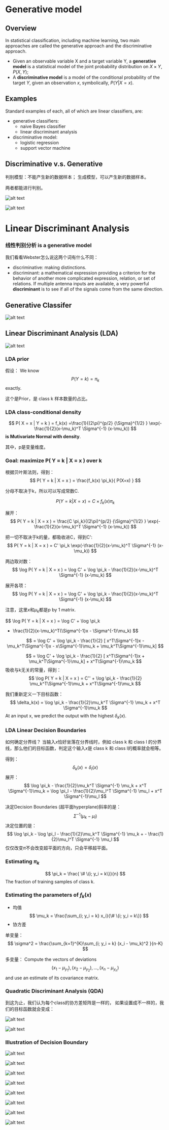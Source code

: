 # Generative model

## Overview
In statistical classification, including machine learning, two main approaches are called the generative approach and the discriminative approach.

- Given an observable variable X and a target variable Y, a **generative model** is a statistical model of the joint probability distribution on $X × Y$,  $P(X,Y)$;
- A **discriminative model** is a model of the conditional probability of the target $Y$, given an observation $x$, symbolically, $P(Y|X=x)$.

## Examples
Standard examples of each, all of which are linear classifiers, are:
- generative classifiers:
    - naive Bayes classifier
    - linear discriminant analysis
- discriminative model:
    - logistic regression
    - support vector machine

## Discriminative v.s. Generative
判别模型：不能产生新的数据样本；
生成模型，可以产生新的数据样本。

两者都能进行判别。

![alt text](./images/two-approaches.png)

![alt text](./images/can-sample.png)

# Linear Discriminant Analysis 
### 线性判别分析 is a generative model

我们看看Webster怎么说这两个词有什么不同：
- discriminative: making distinctions.
- discriminant: a mathematical expression providing a criterion for the behavior of another more complicated expression, relation, or set of relations.
If multiple antenna inputs are available, a very powerful **discriminant** is to see if all of the signals come from the same direction.

## Generative Classifer

![alt text](./images/generative-classifier.png)

## Linear Discriminant Analysis (LDA) 
![alt text](./images/lda-01.png)

### LDA prior
假设：
We know
$$
P(Y=k) = \pi_k
$$
exactly.

这个是Prior，是 class k 样本数量的占比。

### LDA  class-conditional density
$$
P( X = x | Y = k ) = f_k(x) =\frac{1}{(2\pi)^{p/2} {\Sigma}^{1/2} } \exp(-\frac{1}{2}(x-\mu_k)^T \Sigma^{-1} (x-\mu_k))
$$
**is Mutivariate Normal with density**.

其中，p是变量维度。

### Goal: maximize P( Y = k | X = x ) over k

根据贝叶斯法则，得到：
$$
P( Y = k | X = x ) = \frac{f_k(x) \pi_k}{ P(X=x) }
$$

分母不取决于k，所以可以写成常数C.

$$
P( Y = k | X = x ) = C \times f_k(x) \pi_k
$$

展开：
$$
P( Y = k | X = x ) =  \frac{C \pi_k}{(2\pi)^{p/2} {\Sigma}^{1/2} } \exp(-\frac{1}{2}(x-\mu_k)^T \Sigma^{-1} (x-\mu_k))
$$

把一切不取决于k的量，都吸收进C，得到C':
$$
P( Y = k | X = x ) = C' \pi_k \exp(-\frac{1}{2}(x-\mu_k)^T \Sigma^{-1} (x-\mu_k))
$$

两边取对数：
$$
\log P( Y = k | X = x ) = \log C' + \log \pi_k - \frac{1}{2}(x-\mu_k)^T \Sigma^{-1} (x-\mu_k) 
$$

展开各项：
$$
\log P( Y = k | X = x ) = \log C' + \log \pi_k - \frac{1}{2}(x-\mu_k)^T \Sigma^{-1} (x-\mu_k) 
$$

注意，这里$x$和$\mu_k$都是p by 1 matrix.

$$
\log P( Y = k | X = x ) = \log C' + \log \pi_k
- \frac{1}{2}(x-\mu_k)^T(\Sigma^{-1}x - \Sigma^{-1}\mu_k)
$$

$$
= \log C' + \log \pi_k - \frac{1}{2} [ x^T\Sigma^{-1}x - \mu_k^T\Sigma^{-1}x - x\Sigma^{-1}\mu_k + \mu_k^T\Sigma^{-1}\mu_k]
$$

$$
= \log C' + \log \pi_k - \frac{1}{2} [ x^T\Sigma^{-1}x + \mu_k^T\Sigma^{-1}\mu_k] + x^T\Sigma^{-1}\mu_k
$$
吸收与k无关的常量，得到：
$$
\log P( Y = k | X = x ) = C'' + \log \pi_k - \frac{1}{2}  \mu_k^T\Sigma^{-1}\mu_k + x^T\Sigma^{-1}\mu_k
$$

我们重新定义一下目标函数：
$$
\delta_k(x) = \log \pi_k - \frac{1}{2}\mu_k^T \Sigma^{-1} \mu_k + x^T \Sigma^{-1}\mu_k
$$
At an input x, we predict the output with the highest $\delta_k(x)$. 

### LDA Linear Decision Boundaries
如何确定分界线？
当输入$x$恰好坐落在分界线时，例如 class k 和 class l 的分界线，那么他们的目标函数，判定这个输入$x$是 class k 和 class l的概率就会相等。

得到：
$$
\delta_k (x) = \delta_l (x)
$$
展开：
$$
\log \pi_k - \frac{1}{2}\mu_k^T \Sigma^{-1} \mu_k + x^T \Sigma^{-1}\mu_k = 
\log \pi_l - \frac{1}{2}\mu_l^T \Sigma^{-1} \mu_l + x^T \Sigma^{-1}\mu_l
$$

决定Decision Boundaries (超平面hyperplane)斜率的是：
$$
\Sigma^{-1}(\mu_k - \mu_l)
$$
决定位置的是：
$$
\log \pi_k - \log \pi_l  - \frac{1}{2}\mu_k^T \Sigma^{-1} \mu_k + - \frac{1}{2}\mu_l^T \Sigma^{-1} \mu_l
$$
仅仅改变$\pi$不会改变超平面的方向，只会平移超平面。

### Estimating $\pi_k$
$$
\pi_k = \frac{ \# \{i; y_i = k\}}{n}
$$
The fraction of training samples of class k. 

### Estimating the parameters of $f_k(x)$
- 均值
$$
\mu_k = \frac{\sum_{i; y_i = k} x_i}{\# \{i; y_i = k\}}
$$
- 协方差

单变量：
$$
    \sigma^2 = \frac{\sum_{k=1}^{K}\sum_{i; y_i = k} (x_i - \mu_k)^2 }{n-K}
$$

多变量：
Compute the vectors of deviations  
$$
(x_1 - \mu_{y_1}), (x_2 - \mu_{y_2}), ... , (x_n - \mu_{y_n})
$$
and use an estimate of its covariance matrix. 

### Quadratic Discriminant Analysis (QDA)

到这为止，我们认为每个class的协方差矩阵是一样的，
如果设置成不一样的，我们的目标函数就会变成：

![alt text](./images/qda.png)

![alt text](./images/qda-boundary.png)


### Illustration of Decision Boundary

![alt text](./images/illustration-of-decision-boundary.png)

![alt text](./images/effect-of-cov.png)



![alt text](./images/effect-of-prior-01.png)

![alt text](./images/effect-of-prior-02.png)

![alt text](./images/effect-of-prior-03.png)

![alt text](./images/effect-of-prior-04.png)

![alt text](./images/effect-of-prior-05.png)

![alt text](./images/effect-of-prior-06.png)

